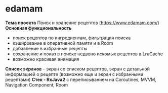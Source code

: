 # edamam

**Тема проекта** Поиск и хранение рецептов (https://www.edamam.com/)
**Основная функциональность** 
- поиск рецептов по ингредиентам, фильтрация поиска
- кэширование в оперативной памяти и в Room
- добавление в избранные рецепты
- сохранение и показ в поиске недавно искомых рецептов в LruCache
- возможно красивая анимация

**Список экранов** - экран со списком рецептов, экран с детальной информацией о рецепте (возможно еще и экран с избранными рецептами)
**Стек - RxJava2** с переписыванием на Coroutines, MVVM, Navigation Component, Room
